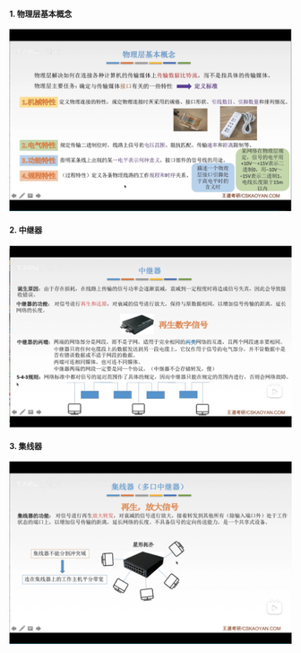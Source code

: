 #### 1. 物理层基本概念

![1652604800998](1652604800998-16565618998186.png)

#### 2. 中继器

![1652605206872](1652605206872.png)

#### 3. 集线器

![1652605616494](1652605616494-16565619269107.png)

